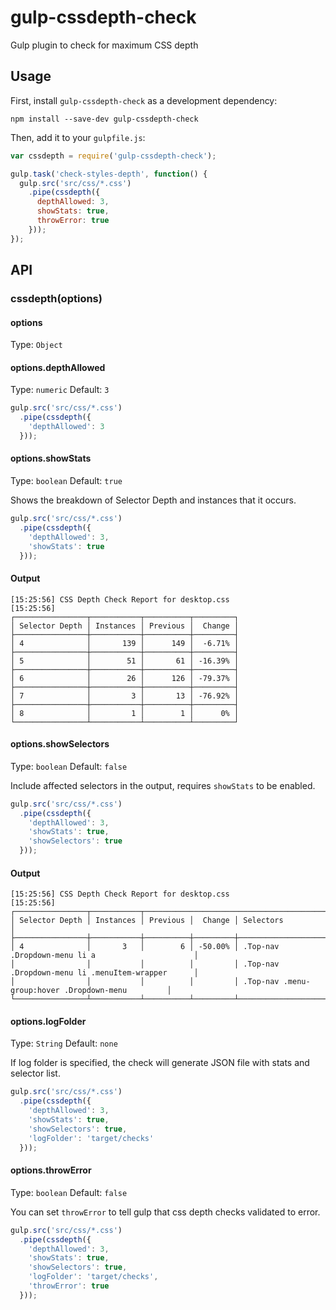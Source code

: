 # gulp-cssdepth-check
Gulp plugin to check for maximum CSS depth

## Usage

First, install `gulp-cssdepth-check` as a development dependency:

```shell
npm install --save-dev gulp-cssdepth-check
```

Then, add it to your `gulpfile.js`:

```js
var cssdepth = require('gulp-cssdepth-check');

gulp.task('check-styles-depth', function() {
  gulp.src('src/css/*.css')
    .pipe(cssdepth({
      depthAllowed: 3,
      showStats: true,
      throwError: true
    }));
});
```

## API

### cssdepth(options)

#### options
Type: `Object`

#### options.depthAllowed
Type: `numeric` Default: `3`

```js
gulp.src('src/css/*.css')
  .pipe(cssdepth({
    'depthAllowed': 3
  }));
```

#### options.showStats
Type: `boolean` Default: `true`

Shows the breakdown of Selector Depth and instances that it occurs.

```js
gulp.src('src/css/*.css')
  .pipe(cssdepth({
    'depthAllowed': 3,
    'showStats': true
  }));
```

#### Output
```
[15:25:56] CSS Depth Check Report for desktop.css
[15:25:56]
┌────────────────┬───────────┬──────────┬─────────┐
│ Selector Depth │ Instances │ Previous │  Change │
├────────────────┼───────────┼──────────┼─────────┤
│ 4              │       139 │      149 │  -6.71% │
├────────────────┼───────────┼──────────┼─────────┤
│ 5              │        51 │       61 │ -16.39% │
├────────────────┼───────────┼──────────┼─────────┤
│ 6              │        26 │      126 │ -79.37% │
├────────────────┼───────────┼──────────┼─────────┤
│ 7              │         3 │       13 │ -76.92% │
├────────────────┼───────────┼──────────┼─────────┤
│ 8              │         1 │        1 │      0% │
└────────────────┴───────────┴──────────┴─────────┘
```

#### options.showSelectors
Type: `boolean` Default: `false`

Include affected selectors in the output, requires `showStats` to be enabled.

```js
gulp.src('src/css/*.css')
  .pipe(cssdepth({
    'depthAllowed': 3,
    'showStats': true,
    'showSelectors': true
  }));
```

#### Output
```
[15:25:56] CSS Depth Check Report for desktop.css
[15:25:56]
┌────────────────┬───────────┬────────────────────────────────────────────────────────────────────────┐
│ Selector Depth │ Instances │ Previous │  Change │ Selectors                                         │
├────────────────┼───────────┼──────────┼─────────┼───────────────────────────────────────────────────┤
│ 4              │       3   │        6 │ -50.00% │ .Top-nav .Dropdown-menu li a                      │
│                │           │          │         │ .Top-nav .Dropdown-menu li .menuItem-wrapper      │
│                │           │          │         │ .Top-nav .menu-group:hover .Dropdown-menu         │
└────────────────┴───────────┴──────────┴─────────┴───────────────────────────────────────────────────┘
```

#### options.logFolder
Type: `String` Default: `none`

If log folder is specified, the check will generate JSON file with stats and selector list.

```js
gulp.src('src/css/*.css')
  .pipe(cssdepth({
    'depthAllowed': 3,
    'showStats': true,
    'showSelectors': true,
    'logFolder': 'target/checks'
  }));
```

#### options.throwError
Type: `boolean` Default: `false`

You can set `throwError` to tell gulp that css depth checks validated to error.

```js
gulp.src('src/css/*.css')
  .pipe(cssdepth({
    'depthAllowed': 3,
    'showStats': true,
    'showSelectors': true,
    'logFolder': 'target/checks',
    'throwError': true
  }));
```
